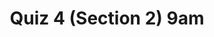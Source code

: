 ---
layout: two-column
title:  Quiz 4 (Section 2) 9am
type: quizzes
draft: 1
num: 4
due_date: 2023-12-04
---